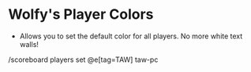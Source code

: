 # Wolfy's Player Colors

- Allows you to set the default color for all players. No more white text walls!

/scoreboard players set @e[tag=TAW] taw-pc <color>